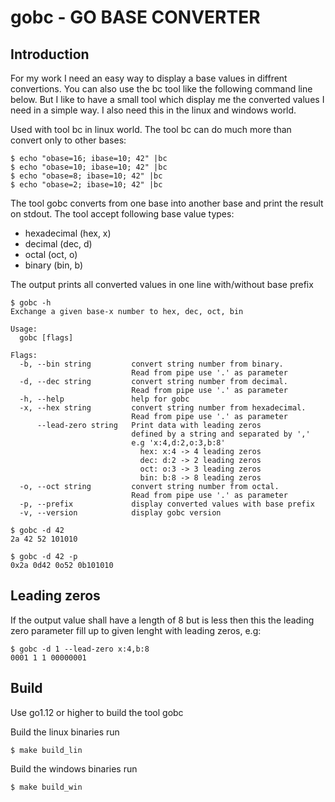 gobc - GO BASE CONVERTER
========================

Introduction
------------

For my work I need an easy way to display a base values in diffrent convertions. You can also use the bc tool like the following command line below. But I like to have a small tool which display me the converted values I need in a simple way. I also need this in the linux and windows world.

Used with tool bc in linux world. The tool bc can do much more than convert only to other bases:

```shell
$ echo "obase=16; ibase=10; 42" |bc
$ echo "obase=10; ibase=10; 42" |bc
$ echo "obase=8; ibase=10; 42" |bc
$ echo "obase=2; ibase=10; 42" |bc
```

The tool gobc converts from one base into another base and print the result on stdout. The tool accept following base value types:

* hexadecimal (hex, x)
* decimal (dec, d)
* octal (oct, o)
* binary (bin, b)

The output prints all converted values in one line with/without base prefix

```shell
$ gobc -h
Exchange a given base-x number to hex, dec, oct, bin

Usage:
  gobc [flags]

Flags:
  -b, --bin string         convert string number from binary.
                           Read from pipe use '.' as parameter
  -d, --dec string         convert string number from decimal.
                           Read from pipe use '.' as parameter
  -h, --help               help for gobc
  -x, --hex string         convert string number from hexadecimal.
                           Read from pipe use '.' as parameter
      --lead-zero string   Print data with leading zeros
                           defined by a string and separated by ','
                           e.g 'x:4,d:2,o:3,b:8'
                             hex: x:4 -> 4 leading zeros
                             dec: d:2 -> 2 leading zeros
                             oct: o:3 -> 3 leading zeros
                             bin: b:8 -> 8 leading zeros
  -o, --oct string         convert string number from octal.
                           Read from pipe use '.' as parameter
  -p, --prefix             display converted values with base prefix
  -v, --version            display gobc version
```

```shell
$ gobc -d 42
2a 42 52 101010
```

```shell
$ gobc -d 42 -p
0x2a 0d42 0o52 0b101010
```

Leading zeros
-------------

If the output value shall have a length of 8 but is less then this the leading zero parameter fill up to given lenght with leading zeros, e.g:

```shell
$ gobc -d 1 --lead-zero x:4,b:8
0001 1 1 00000001
```

Build
-----

Use go1.12 or higher to build the tool gobc

Build the linux binaries run

```shell
$ make build_lin
```

Build the windows binaries run

```shell
$ make build_win
```
